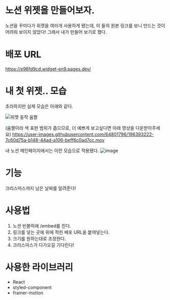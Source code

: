 # 노션 위젯을 만들어보자.

노션을 꾸미다가 위젯을 여러개 사용하게 됐는데, 이 들의 원본 링크를 보니 만드는 것이 어려워 보이지 않았다!
그래서 내가 만들어 보기로 했다. 

# 배포 URL
https://e96fd9cd.widget-en9.pages.dev/

# 내 첫 위젯.. 모습
초라하지만 실제 모습은 아래와 같다. 

![위젯 동작 움짤](https://user-images.githubusercontent.com/64801796/196394019-c7f8e0ea-a8d2-4ac0-b1c2-f2e6f37c858e.gif)

(움짤이라 색 표현 범위가 좁으므로, 더 예쁘게 보고싶다면 아래 영상을 다운받아주세요)
https://user-images.githubusercontent.com/64801796/196393222-7c60d75a-b148-44ad-a106-beff6c0ad7cc.mov

내 노션 메인페이지에서는 이런 모습으로 적용됐다.
![image](https://user-images.githubusercontent.com/64801796/196391902-2fd35a16-a90e-4823-9600-5c99f1477a55.png)

# 기능
크리스마스까지 남은 날짜를 알려준다!

# 사용법

1. 노션 빈블럭에 /embed를 친다.
2. 링크를 넣는 곳에 위에 적힌 배포 URL을 붙여넣는다.
3. 크기를 원하는대로 조정한다.
4. 크리스마스가 다가오길 기다린다!

# 사용한 라이브러리

- React
- styled-component
- framer-motion
